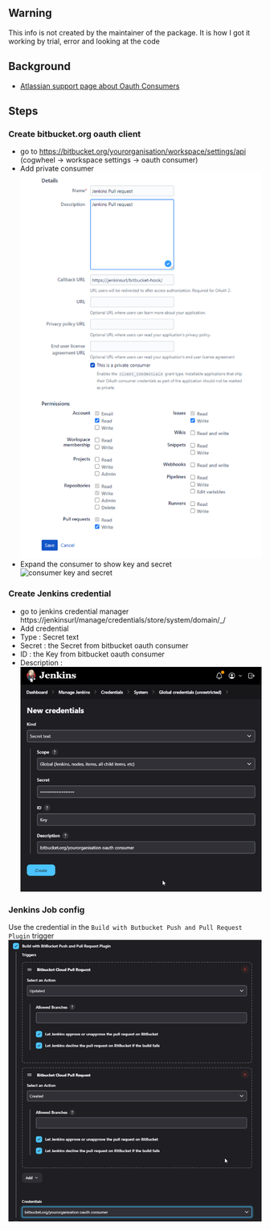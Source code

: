 
## Warning
This info is not created by the maintainer of the package. It is how I got it working by trial, error and looking at the code

## Background
* [Atlassian support page about Oauth Consumers](https://support.atlassian.com/bitbucket-cloud/docs/use-oauth-on-bitbucket-cloud/)

## Steps

### Create bitbucket.org oauth client

* go to https://bitbucket.org/yourorganisation/workspace/settings/api (cogwheel -> workspace settings -> oauth consumer)
* Add private consumer
![example consumer](./img/bitbucket_oauth2_client.png)
* Expand the consumer to show key and secret
![consumer key and secret](./bitbucket_oauth2_keyandsecret.png)

### Create Jenkins credential

* go to jenkins credential manager https://jenkinsurl/manage/credentials/store/system/domain/_/
* Add credential
* Type : Secret text
* Secret : the Secret from bitbucket oauth consumer
* ID : the Key from bitbucket oauth consumer
* Description : 
![jenkins credential](./img/jenkins_oauth_secret.png)

### Jenkins Job config

Use the credential in the `Build with Butbucket Push and Pull Request Plugin` trigger
![jenkins credential](./img/jenkins_job_trigger.png)

